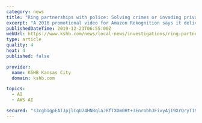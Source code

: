 ```yaml
---
category: news
title: "Ring partnerships with police: Solving crimes or invading privacy?"
excerpt: "A 2016 promotional video for Amazon Rekognition says it delivers \"high quality person tracking.\" It's a concept the ACLU finds extremely disturbing. \"Facial recognition has the potential to ..."
publishedDateTime: 2019-12-23T06:55:00Z
webUrl: https://www.kshb.com/news/local-news/investigations/ring-partnerships-with-police-solving-crimes-or-invading-privacy
type: article
quality: 4
heat: 4
published: false

provider:
  name: KSHB Kansas City
  domain: kshb.com

topics:
  - AI
  - AWS AI

secured: "s3cgbIgpEATJpjlCqU74HNBqlaJRfTXOm0Ht+3EnrobhJFivyAjI9XrQryT19HQ78IE7orqVW1hNIOPniculMP0g0Vs5IZVUrWf8/2JJQOb1Jzt8lnPbEPV6Jl3HVka0KILImDO29S3DYdb1NPt7xhz8BORBuMrcd42vP1yPeU+ZjbQ/wrxHrSkVoFOswemWqOfzysf4xs/8rdmdeymrntQnsUrC8bR87hUYAk5dlUdyr+wgLbeie15WT7N2hhYGt+TGmEC0Y/6lo9ZMYWjObKgwVBlxIaKdNbKKSJuYFlA=;+gkggJfNqM6zIMWrzfZuYA=="
---
```


